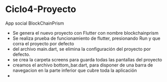 # Ciclo4-Proyecto
 App social BlockChainPrism

 - Se genera el nuevo proyecto con Flutter con nombre blockchainprism
 - Se realiza prueba de funcionamiento de flutter, presionando Run y que corra el proyecto por defecto
 - del archivo main.dart, se elimina la configuración del proyecto por defecto.
 - se crea la carpeta screens para guarda todas las pantallas del proyecto
 - creamos el archivo bottom_bar.dart, para disponer de una barra de navegacion en la parte inferior que cubre toda la aplicación
 - 
